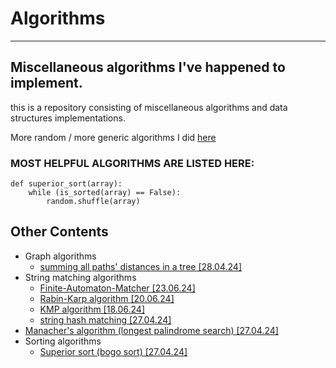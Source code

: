 # Algorithms
---
Miscellaneous algorithms I've happened to implement.
---
this is a repository consisting of 
miscellaneous algorithms and data structures implementations.

More random / more generic algorithms I did [here](https://stackoverflow.com)

### MOST HELPFUL ALGORITHMS ARE LISTED HERE:
```python3
def superior_sort(array):
    while (is_sorted(array) == False):
        random.shuffle(array)
```


## Other Contents
- Graph algorithms
    - [summing all paths' distances in a tree [28.04.24]](./summing_all_paths_distances_in_a_tree.py)
- String matching algorithms
    - [Finite-Automaton-Matcher [23.06.24]](./string_matching/FA.cpp)     
    - [Rabin-Karp algorithm [20.06.24]](./string_matching/Rabin_Karp.cpp)
    - [KMP algorithm [18.06.24]](./string_matching/KMP.cpp)
    - [string hash matching [27.04.24]](./string_matching/string_hashing.py)
- [Manacher's algorithm (longest palindrome search) [27.04.24]](./manacher.py)
- Sorting algorithms
    - [Superior sort (bogo sort) [27.04.24]](#most-helpful-algorithms-are-listed-here)
